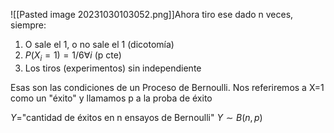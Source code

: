 ![[Pasted image 20231030103052.png]]Ahora tiro ese dado n veces, siempre:
1. O sale el 1, o no sale el 1 (dicotomía)
2. $P(X_i = 1)=1/6 \forall i$ (p cte)
3. Los tiros (experimentos) sin independiente


Esas son las condiciones de un Proceso de Bernoulli. Nos referiremos a X=1 como un "éxito" y llamamos p a la proba de éxito

$Y=$"cantidad de éxitos en n ensayos de Bernoulli"
$Y \sim B(n,p)$